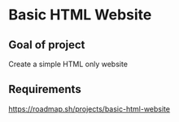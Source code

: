 # Basic HTML Website

## Goal of project

Create a simple HTML only website

## Requirements
https://roadmap.sh/projects/basic-html-website
